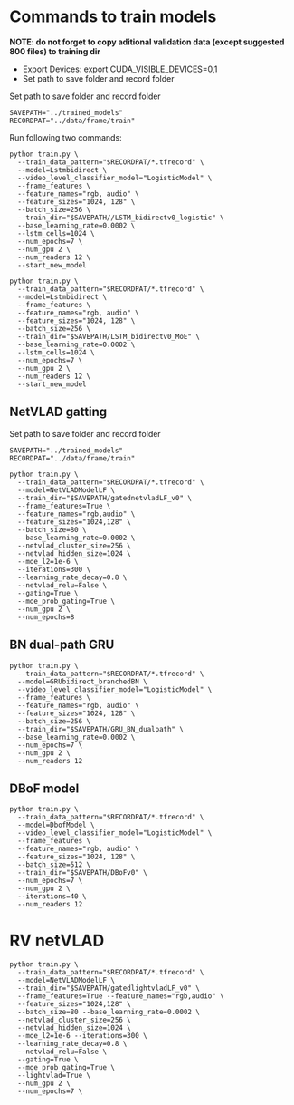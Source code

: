 
# Commands to train models


**NOTE: do not forget to copy aditional validation data (except suggested 800 files) to training dir**

-  Export Devices: export CUDA_VISIBLE_DEVICES=0,1
-  Set path to save folder and record folder

Set path to save folder and record folder
```
SAVEPATH="../trained_models"
RECORDPAT="../data/frame/train"
```

Run following two commands:
```
python train.py \
  --train_data_pattern="$RECORDPAT/*.tfrecord" \
  --model=Lstmbidirect \
  --video_level_classifier_model="LogisticModel" \
  --frame_features \
  --feature_names="rgb, audio" \
  --feature_sizes="1024, 128" \
  --batch_size=256 \
  --train_dir="$SAVEPATH//LSTM_bidirectv0_logistic" \
  --base_learning_rate=0.0002 \
  --lstm_cells=1024 \
  --num_epochs=7 \
  --num_gpu 2 \
  --num_readers 12 \
  --start_new_model
```

```
python train.py \
  --train_data_pattern="$RECORDPAT/*.tfrecord" \
  --model=Lstmbidirect \
  --frame_features \
  --feature_names="rgb, audio" \
  --feature_sizes="1024, 128" \
  --batch_size=256 \
  --train_dir="$SAVEPATH/LSTM_bidirectv0_MoE" \
  --base_learning_rate=0.0002 \
  --lstm_cells=1024 \
  --num_epochs=7 \
  --num_gpu 2 \
  --num_readers 12 \
  --start_new_model
```


## NetVLAD gatting 

Set path to save folder and record folder

```
SAVEPATH="../trained_models"
RECORDPAT="../data/frame/train"
```

```
python train.py \
  --train_data_pattern="$RECORDPAT/*.tfrecord" \
  --model=NetVLADModelLF \
  --train_dir="$SAVEPATH/gatednetvladLF_v0" \
  --frame_features=True \
  --feature_names="rgb,audio" \
  --feature_sizes="1024,128" \
  --batch_size=80 \
  --base_learning_rate=0.0002 \
  --netvlad_cluster_size=256 \
  --netvlad_hidden_size=1024 \
  --moe_l2=1e-6 \
  --iterations=300 \
  --learning_rate_decay=0.8 \
  --netvlad_relu=False \
  --gating=True \
  --moe_prob_gating=True \
  --num_gpu 2 \
  --num_epochs=8
```

## BN dual-path GRU 
```
python train.py \
  --train_data_pattern="$RECORDPAT/*.tfrecord" \
  --model=GRUbidirect_branchedBN \
  --video_level_classifier_model="LogisticModel" \
  --frame_features \
  --feature_names="rgb, audio" \
  --feature_sizes="1024, 128" \
  --batch_size=256 \
  --train_dir="$SAVEPATH/GRU_BN_dualpath" \
  --base_learning_rate=0.0002 \
  --num_epochs=7 \
  --num_gpu 2 \
  --num_readers 12
```

## DBoF model
```
python train.py \
  --train_data_pattern="$RECORDPAT/*.tfrecord" \
  --model=DbofModel \
  --video_level_classifier_model="LogisticModel" \
  --frame_features \
  --feature_names="rgb, audio" \
  --feature_sizes="1024, 128" \
  --batch_size=512 \
  --train_dir="$SAVEPATH/DBoFv0" \
  --num_epochs=7 \
  --num_gpu 2 \
  --iterations=40 \
  --num_readers 12
```

# RV netVLAD

```
python train.py \
  --train_data_pattern="$RECORDPAT/*.tfrecord" \
  --model=NetVLADModelLF \
  --train_dir="$SAVEPATH/gatedlightvladLF_v0" \
  --frame_features=True --feature_names="rgb,audio" \
  --feature_sizes="1024,128" \
  --batch_size=80 --base_learning_rate=0.0002 \
  --netvlad_cluster_size=256 \
  --netvlad_hidden_size=1024 \
  --moe_l2=1e-6 --iterations=300 \
  --learning_rate_decay=0.8 \
  --netvlad_relu=False \
  --gating=True \
  --moe_prob_gating=True \
  --lightvlad=True \
  --num_gpu 2 \
  --num_epochs=7 \
```
